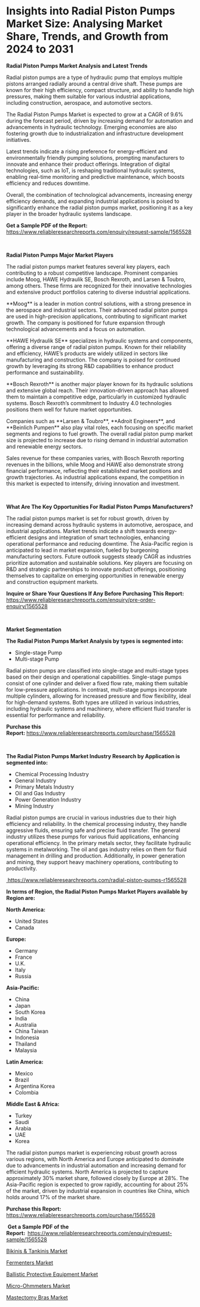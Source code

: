 <p><h1>Insights into Radial Piston Pumps Market Size: Analysing Market Share, Trends, and Growth from 2024 to 2031</h1></p><p><strong>Radial Piston Pumps Market Analysis and Latest Trends</strong></p>
<p><p>Radial piston pumps are a type of hydraulic pump that employs multiple pistons arranged radially around a central drive shaft. These pumps are known for their high efficiency, compact structure, and ability to handle high pressures, making them suitable for various industrial applications, including construction, aerospace, and automotive sectors. </p><p>The Radial Piston Pumps Market is expected to grow at a CAGR of 9.6% during the forecast period, driven by increasing demand for automation and advancements in hydraulic technology. Emerging economies are also fostering growth due to industrialization and infrastructure development initiatives. </p><p>Latest trends indicate a rising preference for energy-efficient and environmentally friendly pumping solutions, prompting manufacturers to innovate and enhance their product offerings. Integration of digital technologies, such as IoT, is reshaping traditional hydraulic systems, enabling real-time monitoring and predictive maintenance, which boosts efficiency and reduces downtime. </p><p>Overall, the combination of technological advancements, increasing energy efficiency demands, and expanding industrial applications is poised to significantly enhance the radial piston pumps market, positioning it as a key player in the broader hydraulic systems landscape.</p></p>
<p><strong>Get a Sample PDF of the Report:&nbsp;</strong> <a href="https://www.reliableresearchreports.com/enquiry/request-sample/1565528?utm_campaign=36&utm_medium=2&utm_source=Github&utm_content=ia&utm_term=17112024&utm_id=radial-piston-pumps">https://www.reliableresearchreports.com/enquiry/request-sample/1565528</a></p>
<p>&nbsp;</p>
<p><strong>Radial Piston Pumps Major Market Players</strong></p>
<p><p>The radial piston pumps market features several key players, each contributing to a robust competitive landscape. Prominent companies include Moog, HAWE Hydraulik SE, Bosch Rexroth, and Larsen & Toubro, among others. These firms are recognized for their innovative technologies and extensive product portfolios catering to diverse industrial applications.</p><p>**Moog** is a leader in motion control solutions, with a strong presence in the aerospace and industrial sectors. Their advanced radial piston pumps are used in high-precision applications, contributing to significant market growth. The company is positioned for future expansion through technological advancements and a focus on automation.</p><p>**HAWE Hydraulik SE** specializes in hydraulic systems and components, offering a diverse range of radial piston pumps. Known for their reliability and efficiency, HAWE’s products are widely utilized in sectors like manufacturing and construction. The company is poised for continued growth by leveraging its strong R&D capabilities to enhance product performance and sustainability.</p><p>**Bosch Rexroth** is another major player known for its hydraulic solutions and extensive global reach. Their innovation-driven approach has allowed them to maintain a competitive edge, particularly in customized hydraulic systems. Bosch Rexroth’s commitment to Industry 4.0 technologies positions them well for future market opportunities.</p><p>Companies such as **Larsen & Toubro**, **Adroit Engineers**, and **Beinlich Pumpen** also play vital roles, each focusing on specific market segments and regions to fuel growth. The overall radial piston pump market size is projected to increase due to rising demand in industrial automation and renewable energy sectors.</p><p>Sales revenue for these companies varies, with Bosch Rexroth reporting revenues in the billions, while Moog and HAWE also demonstrate strong financial performance, reflecting their established market positions and growth trajectories. As industrial applications expand, the competition in this market is expected to intensify, driving innovation and investment.</p></p>
<p>&nbsp;</p>
<p><strong>What Are The Key Opportunities For Radial Piston Pumps Manufacturers?</strong></p>
<p><p>The radial piston pumps market is set for robust growth, driven by increasing demand across hydraulic systems in automotive, aerospace, and industrial applications. Market trends indicate a shift towards energy-efficient designs and integration of smart technologies, enhancing operational performance and reducing downtime. The Asia-Pacific region is anticipated to lead in market expansion, fueled by burgeoning manufacturing sectors. Future outlook suggests steady CAGR as industries prioritize automation and sustainable solutions. Key players are focusing on R&D and strategic partnerships to innovate product offerings, positioning themselves to capitalize on emerging opportunities in renewable energy and construction equipment markets.</p></p>
<p><strong>Inquire or Share Your Questions If Any Before Purchasing This Report:</strong> <a href="https://www.reliableresearchreports.com/enquiry/pre-order-enquiry/1565528?utm_campaign=36&utm_medium=2&utm_source=Github&utm_content=ia&utm_term=17112024&utm_id=radial-piston-pumps">https://www.reliableresearchreports.com/enquiry/pre-order-enquiry/1565528</a></p>
<p>&nbsp;</p>
<p><strong>Market Segmentation</strong></p>
<p><strong>The Radial Piston Pumps Market Analysis by types is segmented into:</strong></p>
<p><ul><li>Single-stage Pump</li><li>Multi-stage Pump</li></ul></p>
<p><p>Radial piston pumps are classified into single-stage and multi-stage types based on their design and operational capabilities. Single-stage pumps consist of one cylinder and deliver a fixed flow rate, making them suitable for low-pressure applications. In contrast, multi-stage pumps incorporate multiple cylinders, allowing for increased pressure and flow flexibility, ideal for high-demand systems. Both types are utilized in various industries, including hydraulic systems and machinery, where efficient fluid transfer is essential for performance and reliability.</p></p>
<p><strong>Purchase this Report:&nbsp;</strong><a href="https://www.reliableresearchreports.com/purchase/1565528?utm_campaign=36&utm_medium=2&utm_source=Github&utm_content=ia&utm_term=17112024&utm_id=radial-piston-pumps">https://www.reliableresearchreports.com/purchase/1565528</a></p>
<p>&nbsp;</p>
<p><strong>The Radial Piston Pumps Market Industry Research by Application is segmented into:</strong></p>
<p><ul><li>Chemical Processing Industry</li><li>General Industry</li><li>Primary Metals Industry</li><li>Oil and Gas Industry</li><li>Power Generation Industry</li><li>Mining Industry</li></ul></p>
<p><p>Radial piston pumps are crucial in various industries due to their high efficiency and reliability. In the chemical processing industry, they handle aggressive fluids, ensuring safe and precise fluid transfer. The general industry utilizes these pumps for various fluid applications, enhancing operational efficiency. In the primary metals sector, they facilitate hydraulic systems in metalworking. The oil and gas industry relies on them for fluid management in drilling and production. Additionally, in power generation and mining, they support heavy machinery operations, contributing to productivity.</p></p>
<p><a href="https://www.reliableresearchreports.com/radial-piston-pumps-r1565528?utm_campaign=36&utm_medium=2&utm_source=Github&utm_content=ia&utm_term=17112024&utm_id=radial-piston-pumps">&nbsp;https://www.reliableresearchreports.com/radial-piston-pumps-r1565528</a></p>
<p><strong>In terms of Region, the Radial Piston Pumps Market Players available by Region are:</strong></p>
<p>
    <p> <strong> North America: </strong>
        <ul>
            <li>United States</li>
            <li>Canada</li>
        </ul>
        </p> 
    <p> <strong> Europe: </strong>
        <ul>
            <li>Germany</li>
            <li>France</li>
            <li>U.K.</li>
            <li>Italy</li>
            <li>Russia</li>
        </ul>
        </p> 
    <p> <strong> Asia-Pacific: </strong>
        <ul>
            <li>China</li>
            <li>Japan</li>
            <li>South Korea</li>
            <li>India</li>
            <li>Australia</li>
            <li>China Taiwan</li>
            <li>Indonesia</li>
            <li>Thailand</li>
            <li>Malaysia</li>
        </ul>
        </p> 
    <p> <strong> Latin America: </strong>
        <ul>
            <li>Mexico</li>
            <li>Brazil</li>
            <li>Argentina Korea</li>
            <li>Colombia</li>
        </ul>
        </p> 
    <p> <strong> Middle East & Africa: </strong>
        <ul>
            <li>Turkey</li>
            <li>Saudi</li>
            <li>Arabia</li>
            <li>UAE</li>
            <li>Korea</li>
        </ul>
    </p>
    </p>
<p><p>The radial piston pumps market is experiencing robust growth across various regions, with North America and Europe anticipated to dominate due to advancements in industrial automation and increasing demand for efficient hydraulic systems. North America is projected to capture approximately 30% market share, followed closely by Europe at 28%. The Asia-Pacific region is expected to grow rapidly, accounting for about 25% of the market, driven by industrial expansion in countries like China, which holds around 17% of the market share.</p></p>
<p><strong>Purchase this Report: </strong><a href="https://www.reliableresearchreports.com/purchase/1565528?utm_campaign=36&utm_medium=2&utm_source=Github&utm_content=ia&utm_term=17112024&utm_id=radial-piston-pumps">https://www.reliableresearchreports.com/purchase/1565528</a></p>
<p>&nbsp;<strong>Get a Sample PDF of the Report:&nbsp;&nbsp;</strong><a href="https://www.reliableresearchreports.com/enquiry/request-sample/1565528?utm_campaign=36&utm_medium=2&utm_source=Github&utm_content=ia&utm_term=17112024&utm_id=radial-piston-pumps">https://www.reliableresearchreports.com/enquiry/request-sample/1565528</a></p>
<p><strong></strong></p>
<p><p><a href="https://issuu.com/reportprime-2/docs/bikinis-tankinis-market-size-2030.p_4bc9ead847f05d?utm_campaign=36&utm_medium=2&utm_source=Github&utm_content=ia&utm_term=17112024&utm_id=radial-piston-pumps">Bikinis & Tankinis Market</a></p><p><a href="https://www.linkedin.com/pulse/analyzing-global-fermenters-market-growth-prospects-future-forecast-dktkc?utm_campaign=36&utm_medium=2&utm_source=Github&utm_content=ia&utm_term=17112024&utm_id=radial-piston-pumps">Fermenters Market</a></p><p><a href="https://www.linkedin.com/pulse/ballistic-protective-equipment-market-research-report-2024-vzeec?utm_campaign=36&utm_medium=2&utm_source=Github&utm_content=ia&utm_term=17112024&utm_id=radial-piston-pumps">Ballistic Protective Equipment Market</a></p><p><a href="https://github.com/dringals/Market-Research-Report-List-6/blob/main/micro-ohmmeters-market.md?utm_campaign=36&utm_medium=2&utm_source=Github&utm_content=ia&utm_term=17112024&utm_id=radial-piston-pumps">Micro-Ohmmeters Market</a></p><p><a href="https://issuu.com/reportprime-2/docs/mastectomy-bras-market-size-2030.pp_232140e118e420?utm_campaign=36&utm_medium=2&utm_source=Github&utm_content=ia&utm_term=17112024&utm_id=radial-piston-pumps">Mastectomy Bras Market</a></p></p>